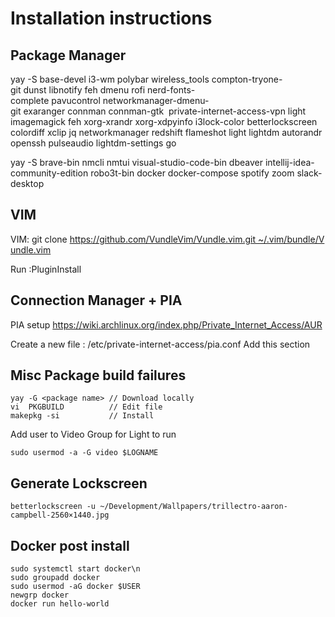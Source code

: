 # Installation instructions

## Package Manager

yay -S base-devel i3-wm polybar wireless_tools compton-tryone-git dunst libnotify feh dmenu rofi nerd-fonts-complete pavucontrol networkmanager-dmenu-git exaranger connman connman-gtk  private-internet-access-vpn light imagemagick feh xorg-xrandr xorg-xdpyinfo i3lock-color betterlockscreen colordiff xclip jq networkmanager redshift flameshot light lightdm autorandr openssh pulseaudio lightdm-settings go

yay -S brave-bin nmcli nmtui visual-studio-code-bin dbeaver intellij-idea-community-edition robo3t-bin docker docker-compose spotify zoom slack-desktop

## VIM

VIM: git clone https://github.com/VundleVim/Vundle.vim.git ~/.vim/bundle/Vundle.vim

Run :PluginInstall


## Connection Manager + PIA

PIA setup
https://wiki.archlinux.org/index.php/Private_Internet_Access/AUR

Create a new file : /etc/private-internet-access/pia.conf
Add this section

## Misc Package build failures

```
yay -G <package name> // Download locally 
vi  PKGBUILD          // Edit file
makepkg -si           // Install
```

Add user to Video Group for Light to run

```
sudo usermod -a -G video $LOGNAME
```

## Generate Lockscreen

```
betterlockscreen -u ~/Development/Wallpapers/trillectro-aaron-campbell-2560×1440.jpg
```

## Docker post install
```
sudo systemctl start docker\n
sudo groupadd docker
sudo usermod -aG docker $USER
newgrp docker 
docker run hello-world
```